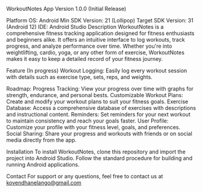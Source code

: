 WorkoutNotes App
Version
1.0.0 (Initial Release)

Platform
OS: Android
Min SDK Version: 21 (Lollipop)
Target SDK Version: 31 (Android 12)
IDE: Android Studio
Description
WorkoutNotes is a comprehensive fitness tracking application designed for fitness enthusiasts and beginners alike. It offers an intuitive interface to log workouts, track progress, and analyze performance over time. Whether you're into weightlifting, cardio, yoga, or any other form of exercise, WorkoutNotes makes it easy to keep a detailed record of your fitness journey.

Feature (In progress)
Workout Logging: Easily log every workout session with details such as exercise type, sets, reps, and weights.

Roadmap:
Progress Tracking: View your progress over time with graphs for strength, endurance, and personal bests.
Customizable Workout Plans: Create and modify your workout plans to suit your fitness goals.
Exercise Database: Access a comprehensive database of exercises with descriptions and instructional content.
Reminders: Set reminders for your next workout to maintain consistency and reach your goals faster.
User Profile: Customize your profile with your fitness level, goals, and preferences.
Social Sharing: Share your progress and workouts with friends or on social media directly from the app.

Installation
To install WorkoutNotes, clone this repository and import the project into Android Studio. Follow the standard procedure for building and running Android applications.

Contact
For support or any questions, feel free to contact us at kovendhanelango@gmail.com
